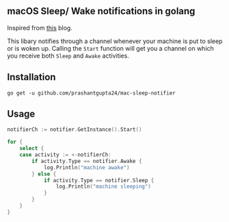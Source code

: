 ## macOS Sleep/ Wake notifications in golang

Inspired from [this](https://nicolai86.eu/blog/2017/12/sleep-wake-notifications-in-go/) blog.

This libary notifies through a channel whenever your machine is put to sleep or is woken up. Calling the `Start` function will get you a channel on which you receive both `Sleep` and `Awake` activities.

## Installation

`go get -u github.com/prashantgupta24/mac-sleep-notifier`

## Usage

```go
notifierCh := notifier.GetInstance().Start()

for {
	select {
	case activity := <-notifierCh:
		if activity.Type == notifier.Awake {
			log.Println("machine awake")
		} else {
			if activity.Type == notifier.Sleep {
				log.Println("machine sleeping")
			}
		}
	}
}
```
